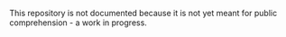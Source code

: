 This repository is not documented because it is not yet meant for public comprehension - a work in progress.
